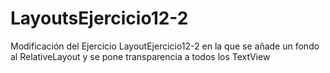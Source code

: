 # LayoutsEjercicio12-2
Modificación del Ejercicio LayoutEjercicio12-2 en la que se añade un fondo al RelativeLayout y se pone transparencia a todos los TextView
